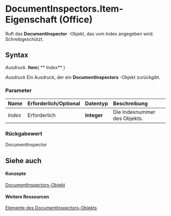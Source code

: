 
# DocumentInspectors.Item-Eigenschaft (Office)

Ruft das  **DocumentInspector** -Objekt, das vom Index angegeben wird. Schreibgeschützt.


## Syntax

 _Ausdruck_. **Item**( ** _Index_** )

 _Ausdruck_ Ein Ausdruck, der ein **DocumentInspectors** -Objekt zurückgibt.


### Parameter



|**Name**|**Erforderlich/Optional**|**Datentyp**|**Beschreibung**|
|:-----|:-----|:-----|:-----|
| _Index_|Erforderlich|**Integer**|Die Indexnummer des Objekts.|

### Rückgabewert

DocumentInspector


## Siehe auch


#### Konzepte


[DocumentInspectors-Objekt](8366d7cd-e016-bb99-d27f-749ca10352f1.md)
#### Weitere Ressourcen


[Elemente des DocumentInspectors-Objekts](http://msdn.microsoft.com/library/1cf21432-076c-e5fe-496c-e20048a0e62e%28Office.15%29.aspx)